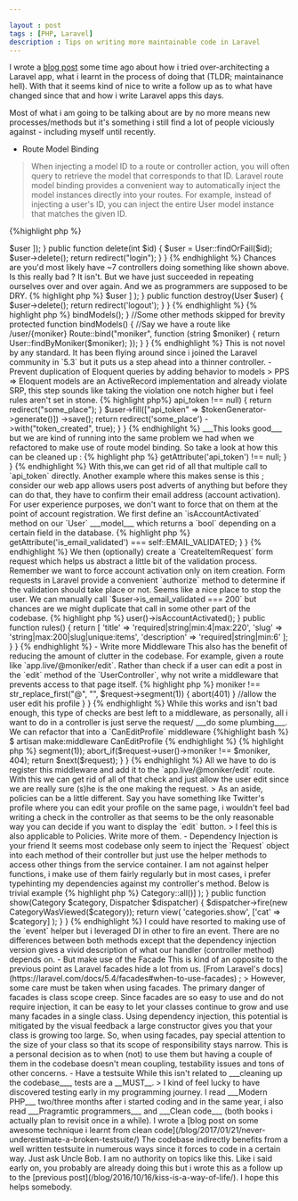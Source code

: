 ```yaml
---

layout : post
tags : [PHP, Laravel]
description : Tips on writing more maintainable code in Laravel
---
```


I wrote a [blog post](/blog/2016/10/16/kiss-is-a-way-of-life/) some time ago about how i tried over-architecting a Laravel app, what i learnt in the process of doing that (TLDR; maintainance hell). With that it seems kind of nice to write a follow up as to what have changed since that and how i write Laravel apps this days.

Most of what i am going to be talking about are by no more means new processes/methods but it's something i still find a lot of people viciously against - including myself until recently.


- Route Model Binding

> When injecting a model ID to a route or controller action, you will often query to retrieve the model that corresponds to that ID. Laravel route model binding provides a convenient way to automatically inject the model instances directly into your routes. For example, instead of injecting a user's ID, you can inject the entire User model instance that matches the given ID.


{%highlight php %}

<?php

class UserController extends Controller
{

    public function show(int $id)
    {
    	$user = User::findOrFail($id);
    	
    	return view("user.show", [
    	    "user" => $user
    	]);
    }

    public function delete(int $id)
    {
    	$user = User::findOrFail($id);

    	$user->delete();

    	return redirect("login");
    }
}

{% endhighlight %}

Chances are you'd most likely have ~7 controllers doing something like shown above. Is this really bad ? It isn't. But we have just succeeded in repeating ourselves over and over again. And we as programmers are supposed to be DRY. 

{% highlight php %}

<?php

class UserController extends Controller
{

    public function show(User $user) 
    {

        return view(
            'users.show',
            [
                'user' => $user
            ]
        );
    }

    public function destroy(User $user)
    {
        $user->delete();

        return redirect('logout');
    }

}

{% endhighlight %}

{% highlight php %}

<?php

class RouteServiceProvider extends ServiceProvider
{
    protected $namespace = 'App\Http\Controllers';

    public function boot()
    {
        parent::boot();

        $this->bindModels();
    }

    //Some other methods skipped for brevity

    protected function bindModels()
    {
    	//Say we have a route like /user/{moniker}
        Route::bind("moniker", function (string $moniker) {
            return User::findByMoniker($moniker);
        });
    }
}

{% endhighlight %}

This is not novel by any standard. It has been flying around since i joined the Laravel community in `5.3` but it puts us a step ahead into a thinner controller.


- Prevent duplication of Eloquent queries by adding behavior to models

> PPS => Eloquent models are an ActiveRecord implementation and already violate SRP, this step sounds like taking the violation one notch higher but i feel rules aren't set in stone.

{% highlight php%}

<?php

//Some sample model
class User extends Authenticatable
{
    use Notifiable;

    protected $fillable = [
        'name',
        'email',
        'moniker',
        'bio',
        'is_email_validated',
        'api_token'
    ];

    protected $hidden = [
        'password',
        'remember_token',
        'api_token',
        'is_email_validated'
    ];
}

{% endhighlight %}

{% highlight php %}

<?php

class UserController extends Controller
{

   //chunks of code

    public function createApiToken(
    	Request $request,
    	User $user
    ) {
        if ($user->api_token !== null) {
        	return redirect("some_place");
        }

        $user->fill(["api_token" => $tokenGenerator->generate()])
        	->save();

        return redirect('some_place')
        	->with("token_created", true);

    }
}

{% endhighlight %}

___This looks good___ but we are kind of running into the same problem we had when we refactored to make use of route model binding. So take a look at how this can be cleaned up :

{% highlight php %}


<?php

class User extends Authenticatable
{

    //chunks of code

    public function hasApiToken()
    {
        return $this->getAttribute('api_token') !== null;
    }

}
{% endhighlight %}

With this,we can get rid of all that multiple call to `api_token` directly.

Another example where this makes sense is this ; consider our web app allows users post adverts of anything but before they can do that, they have to confirm their email address (account activation). For user experience purposes, we don't want to force that on them at the point of account registration.


We first define an `isAccountActivated` method on our `User` ___model___ which returns a `bool` depending on a certain field in the database.

{% highlight php %}


<?php

class User extends Authenticatable
{

    const EMAIL_VALIDATED = 200;

    const EMAIL_UNVALIDATED = 100;


    //chunks of code

    public function isAccountActivated()
    {
        return
            (int)$this->getAttribute('is_email_validated')
            ===
            self::EMAIL_VALIDATED;
    }
}
{% endhighlight %}

We then (optionally) create a `CreateItemRequest` form request which helps us abstract a little bit of the validation process. Remember we want to force account activation only on item creation. 

Form requests in Laravel provide a convenient `authorize` method to determine if the validation should take place or not. Seems like a nice place to stop the user. We can manually call `$user->is_email_validated === 200` but chances are we might duplicate that call in some other part of the codebase.

{% highlight php %}

<?php

namespace App\Http\Requests;

use Illuminate\Foundation\Http\FormRequest;

class CreateItemRequest extends FormRequest
{

    public function authorize()
    {
        return $this->user()->isAccountActivated();
    }

    public function rules()
    {
        return [
            'title' => 'required|string|min:4|max:220',
            'slug' => 'string|max:200|slug|unique:items',
            'description' => 'required|string|min:6'
        ];
    }
}


{% endhighlight %}


- Write more Middleware

This also has the benefit of reducing the amount of clutter in the codebase. For example, given a route like `app.live/@moniker/edit`. Rather than check if a user can edit a post in the `edit` method of the `UserController`, why not write a middleware that prevents access to that page itself.

{% highlight php %}

<?php

class UserController extends Controller
{

    //This is inline with the making use of route model binding
    public function edit(User $user)
    {
        if $user->moniker !== str_replace_first("@", "", $request->segment(1)) {
            abort(401)
        }

        //allow the user edit his profile

    }
}

{% endhighlight %} 

While this works and isn't bad enough, this type of checks are best left to a middleware, as personally, all i want to do in a controller is just serve the request/ ___do some plumbing___. We can refactor that into a `CanEditProfile` middleware
{%highlight bash %}
$ artisan make:middleware CanEditProfile
{% endhighlight %}

{% highlight php %}
<?php

namespace App\Http\Middleware;

use Closure;

class CanEditProfile
{

    public function handle($request, Closure $next)
    {
        $moniker = str_replace_first("@", "", $request->segment(1));

        abort_if($request->user()->moniker !== $moniker, 404);

        return $next($request);
    }
}
{% endhighlight %}

All we have to do is register this middleware and add it to the `app.live/@moniker/edit` route. With this we can get rid of all of that check and just allow the user edit since we are really sure (s)he is the one making the request.

> As an aside, policies can be a little different. Say you have something like Twitter's profile where you can edit your profile on the same page, i wouldn't feel bad writing a check in the controller as that seems to be the only reasonable way you can decide if you want to display the `edit` button.

> I feel this is also applicable to Policies. Write more of them.


- Dependency Injection is your friend

It seems most codebase only seem to inject the `Request` object into each method of their controller but just use the helper methods to access other things from the service container. I am not against helper functions, i make use of them fairly regularly but in most cases, i prefer typehinting my dependencies against my controller's method.

Below is trivial example

{% highlight php %}
<?php

use Illuminate\Contracts\Events\Dispatcher;
use Illuminate\Http\Request;
use App\Category;
use App\Events\CategoryWasViewed;

class CategoryController extends Controller
{

    public function index()
    {
        return view(
            'categories.index',
            ['cats' => Category::all()]
        );
    }

    public function show(Category $category, Dispatcher $dispatcher)
    {
        $dispatcher->fire(new CategoryWasViewed($category));

        return view(
            'categories.show',
            ['cat' => $category]
        );
    }
}

{% endhighlight %}


I could have resorted to making use of the `event` helper but i leveraged DI in other to fire an event. There are no differences between both methods except that the dependency injection version gives a vivid description of what our handler (controller method) depends on.

- But make use of the Facade

This is kind of an opposite to the previous point as Laravel facades hide a lot from us.

[From Laravel's docs](https://laravel.com/docs/5.4/facades#when-to-use-facades) ;

> However, some care must be taken when using facades. The primary danger of facades is class scope creep. Since facades are so easy to use and do not require injection, it can be easy to let your classes continue to grow and use many facades in a single class. Using dependency injection, this potential is mitigated by the visual feedback a large constructor gives you that your class is growing too large. So, when using facades, pay special attention to the size of your class so that its scope of responsibility stays narrow.

This is a personal decision as to when (not) to use them but having a couple of them in the codebase doesn't mean coupling, testability issues and tons of other concerns.

- Have a testsuite

While this isn't related to ___cleaning up the codebase___, tests are a __MUST__.

> I kind of feel lucky to have discovered testing early in my programming journey. I read ___Modern PHP___ two/three months after i started coding and in the same year, i also read  ___Pragramtic programmers___ and ___Clean code___ (both books i actually plan to revisit once in a while). I wrote a [blog post on some awesome technique i learnt from clean code](/blog/2017/01/21/never-underestimate-a-broken-testsuite/)

The codebase indirectly benefits from a well written testsuite in numerous ways since it forces to code in a certain way. Just ask Uncle Bob. I am no authority on topics like this.

Like i said early on, you probably are already doing this but i wrote this as a follow up to the [previous post](/blog/2016/10/16/kiss-is-a-way-of-life/). I hope this helps somebody.
